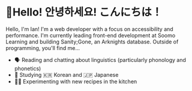 # 👋Hello! 안녕하세요! こんにちは！

Hello, I'm Ian! I'm a web developer with a focus on accessibility and performance. I'm currently leading front-end development at Soomo Learning and building Sanity;Gone, an Arknights database. Outside of programming, you'll find me...

- 🗣️ Reading and chatting about linguistics (particularly phonology and phonetics)
- 📖 Studying 🇰🇷 Korean and 🇯🇵 Japanese
- 👨‍🍳 Experimenting with new recipes in the kitchen
